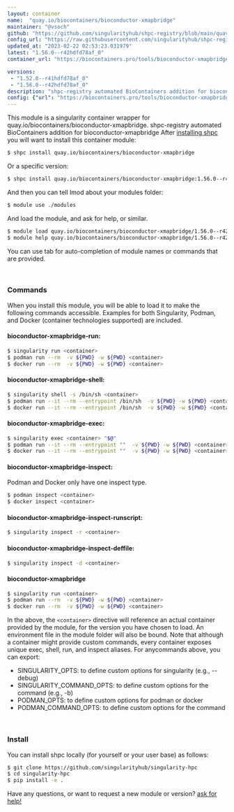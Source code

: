 ```yaml
---
layout: container
name:  "quay.io/biocontainers/bioconductor-xmapbridge"
maintainer: "@vsoch"
github: "https://github.com/singularityhub/shpc-registry/blob/main/quay.io/biocontainers/bioconductor-xmapbridge/container.yaml"
config_url: "https://raw.githubusercontent.com/singularityhub/shpc-registry/main/quay.io/biocontainers/bioconductor-xmapbridge/container.yaml"
updated_at: "2023-02-22 02:53:23.031979"
latest: "1.56.0--r42hdfd78af_0"
container_url: "https://biocontainers.pro/tools/bioconductor-xmapbridge"

versions:
 - "1.52.0--r41hdfd78af_0"
 - "1.56.0--r42hdfd78af_0"
description: "shpc-registry automated BioContainers addition for bioconductor-xmapbridge"
config: {"url": "https://biocontainers.pro/tools/bioconductor-xmapbridge", "maintainer": "@vsoch", "description": "shpc-registry automated BioContainers addition for bioconductor-xmapbridge", "latest": {"1.56.0--r42hdfd78af_0": "sha256:cd6e4918555a9f8cb10621f3639e1768b53989bdde01d147ca021edcbe951716"}, "tags": {"1.52.0--r41hdfd78af_0": "sha256:38b24f3bc130a05fa96a0ac6781dcb144c3a12779cb36206404eadd54d302e01", "1.56.0--r42hdfd78af_0": "sha256:cd6e4918555a9f8cb10621f3639e1768b53989bdde01d147ca021edcbe951716"}, "docker": "quay.io/biocontainers/bioconductor-xmapbridge"}
---
```


This module is a singularity container wrapper for quay.io/biocontainers/bioconductor-xmapbridge.
shpc-registry automated BioContainers addition for bioconductor-xmapbridge
After [installing shpc](#install) you will want to install this container module:


```bash
$ shpc install quay.io/biocontainers/bioconductor-xmapbridge
```

Or a specific version:

```bash
$ shpc install quay.io/biocontainers/bioconductor-xmapbridge:1.56.0--r42hdfd78af_0
```

And then you can tell lmod about your modules folder:

```bash
$ module use ./modules
```

And load the module, and ask for help, or similar.

```bash
$ module load quay.io/biocontainers/bioconductor-xmapbridge/1.56.0--r42hdfd78af_0
$ module help quay.io/biocontainers/bioconductor-xmapbridge/1.56.0--r42hdfd78af_0
```

You can use tab for auto-completion of module names or commands that are provided.

<br>

### Commands

When you install this module, you will be able to load it to make the following commands accessible.
Examples for both Singularity, Podman, and Docker (container technologies supported) are included.

#### bioconductor-xmapbridge-run:

```bash
$ singularity run <container>
$ podman run --rm  -v ${PWD} -w ${PWD} <container>
$ docker run --rm  -v ${PWD} -w ${PWD} <container>
```

#### bioconductor-xmapbridge-shell:

```bash
$ singularity shell -s /bin/sh <container>
$ podman run --it --rm --entrypoint /bin/sh  -v ${PWD} -w ${PWD} <container>
$ docker run --it --rm --entrypoint /bin/sh  -v ${PWD} -w ${PWD} <container>
```

#### bioconductor-xmapbridge-exec:

```bash
$ singularity exec <container> "$@"
$ podman run --it --rm --entrypoint ""  -v ${PWD} -w ${PWD} <container> "$@"
$ docker run --it --rm --entrypoint ""  -v ${PWD} -w ${PWD} <container> "$@"
```

#### bioconductor-xmapbridge-inspect:

Podman and Docker only have one inspect type.

```bash
$ podman inspect <container>
$ docker inspect <container>
```

#### bioconductor-xmapbridge-inspect-runscript:

```bash
$ singularity inspect -r <container>
```

#### bioconductor-xmapbridge-inspect-deffile:

```bash
$ singularity inspect -d <container>
```



#### bioconductor-xmapbridge

```bash
$ singularity run <container>
$ podman run --rm  -v ${PWD} -w ${PWD} <container>
$ docker run --rm  -v ${PWD} -w ${PWD} <container>
```


In the above, the `<container>` directive will reference an actual container provided
by the module, for the version you have chosen to load. An environment file in the
module folder will also be bound. Note that although a container
might provide custom commands, every container exposes unique exec, shell, run, and
inspect aliases. For anycommands above, you can export:

 - SINGULARITY_OPTS: to define custom options for singularity (e.g., --debug)
 - SINGULARITY_COMMAND_OPTS: to define custom options for the command (e.g., -b)
 - PODMAN_OPTS: to define custom options for podman or docker
 - PODMAN_COMMAND_OPTS: to define custom options for the command

<br>

### Install

You can install shpc locally (for yourself or your user base) as follows:

```bash
$ git clone https://github.com/singularityhub/singularity-hpc
$ cd singularity-hpc
$ pip install -e .
```

Have any questions, or want to request a new module or version? [ask for help!](https://github.com/singularityhub/singularity-hpc/issues)